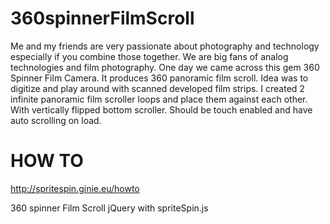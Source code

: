360spinnerFilmScroll
====================
Me and my friends are very passionate about photography and technology especially if you combine those together. We are big fans of analog technologies and film photography. One day we came across this gem 360 Spinner Film Camera. It produces 360 panoramic film scroll. Idea was to digitize and play around with scanned developed film strips. I created 2 infinite panoramic film scroller loops and place them against each other. With vertically flipped bottom scroller. Should be touch enabled and have auto scrolling on load.

HOW TO 
========
http://spritespin.ginie.eu/howto

360 spinner Film Scroll jQuery with spriteSpin.js

